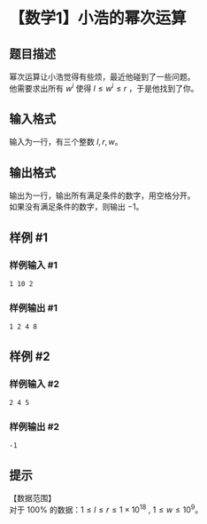 # 【数学1】小浩的幂次运算

## 题目描述

幂次运算让小浩觉得有些烦，最近他碰到了一些问题。  
他需要求出所有 $w^i$ 使得 $l \le w^i \le r$ ，于是他找到了你。


## 输入格式

输入为一行，有三个整数 $l,r,w$。


## 输出格式

输出为一行，输出所有满足条件的数字，用空格分开。  
如果没有满足条件的数字，则输出 $-1$。


## 样例 #1

### 样例输入 #1
```
1 10 2
```

### 样例输出 #1

```
1 2 4 8
```

## 样例 #2

### 样例输入 #2
```
2 4 5
```

### 样例输出 #2

```
-1
```

## 提示

【数据范围】  
对于 $100\%$ 的数据：$1\le l\le r \le 1 \times 10^{18}$ , $1\le w \le10^9$。

